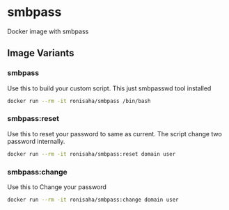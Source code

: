 # smbpass
Docker image with smbpass

## Image Variants
### smbpass
Use this to build your custom script. This just smbpasswd tool installed

```bash
docker run --rm -it ronisaha/smbpass /bin/bash
```

### smbpass:reset
Use this to reset your password to same as current. The script change two password internally.

```bash
docker run --rm -it ronisaha/smbpass:reset domain user
```

### smbpass:change
Use this to Change your password

```bash
docker run --rm -it ronisaha/smbpass:change domain user
```
